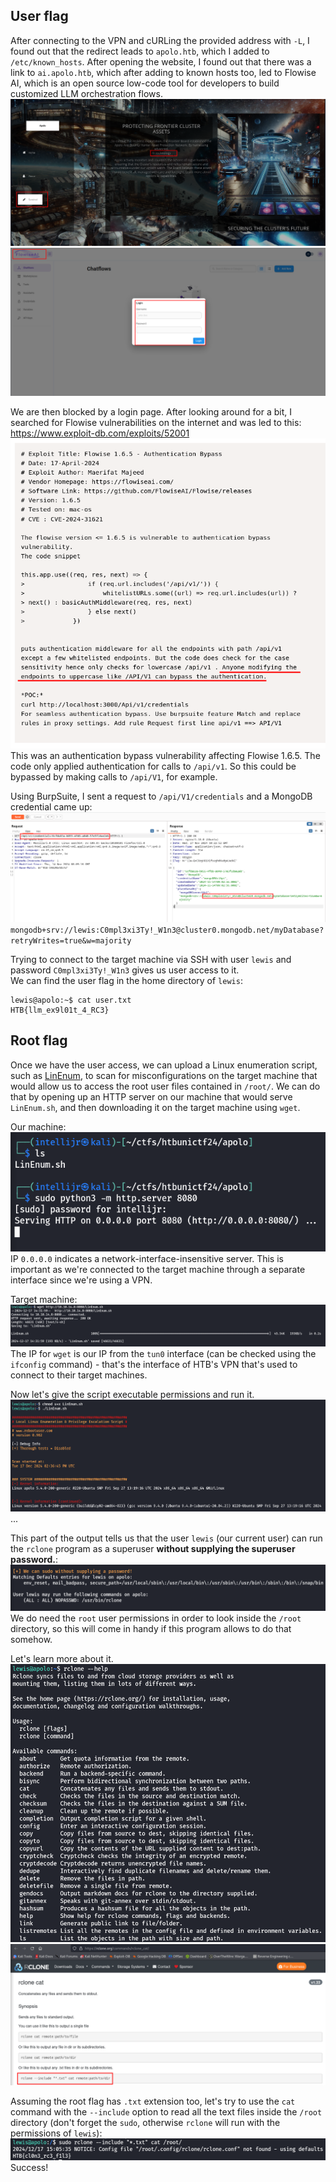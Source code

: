 ## User flag
After connecting to the VPN and cURLing the provided address with `-L`, I found out that the redirect leads to `apolo.htb`, which I added to `/etc/known_hosts`. After opening the website, I found out that there was a link to `ai.apolo.htb`, which after adding to known hosts too, led to Flowise AI, which is an open source low-code tool for developers to build customized LLM orchestration flows.  
![](media/apolo/Pastedimage20241221123512.png)   
![](media/apolo/Pastedimage20241221123535.png)   

 We are then blocked by a login page. After looking around for a bit, I searched for Flowise vulnerabilities on the internet and was led to this: https://www.exploit-db.com/exploits/52001  
![](media/apolo/Pastedimage20241221124019.png)
This was an authentication bypass vulnerability affecting Flowise 1.6.5. The code only applied authentication for calls to  `/api/v1`. So this could be bypassed by making calls to `/api/V1`, for example. 

Using BurpSuite, I sent a request to `/api/V1/credentials` and a MongoDB credential came up:  
![](media/apolo/Pastedimage20241221124127.png)   
`mongodb+srv://lewis:C0mpl3xi3Ty!_W1n3@cluster0.mongodb.net/myDatabase?retryWrites=true&w=majority` 

Trying to connect to the target machine via SSH with user `lewis` and password `C0mpl3xi3Ty!_W1n3` gives us user access to it.  
We can find the user flag in the home directory of `lewis`:
```
lewis@apolo:~$ cat user.txt 
HTB{llm_ex9l01t_4_RC3}
```

## Root flag
Once we have the user access, we can upload a Linux enumeration script, such as [LinEnum](https://github.com/rebootuser/LinEnum), to scan for misconfigurations on the target machine that would allow us to access the root user files contained in `/root/`. We can do that by opening up an HTTP server on our machine that would serve `LinEnum.sh`, and then downloading it on the target machine using `wget`.

Our machine:  
![](media/apolo/Pastedimage20241217212219.png)
IP `0.0.0.0` indicates a network-interface-insensitive server. This is important as we're connected to the target machine through a separate interface since we're using a VPN.

Target machine:  
![](media/apolo/Pastedimage20241217213244.png)
The IP for `wget` is our IP from the `tun0` interface (can be checked using the `ifconfig` command) - that's the interface of HTB's VPN that's used to connect to their target machines.

Now let's give the script executable permissions and run it. 
![](media/apolo/Pastedimage20241217214704.png)
...

This part of the output tells us that the user `lewis` (our current user) can run the `rclone` program as a superuser **without supplying the superuser password.**:  
![](media/apolo/Pastedimage20241217214633.png)  
We do need the `root` user permissions in order to look inside the `/root` directory, so this will come in handy if this program allows to do that somehow.

Let's learn more about it.  
![](media/apolo/Pastedimage20241217215422.png)  
![](media/apolo/Pastedimage20241217220835.png)

Assuming the root flag has `.txt` extension too, let's try to use the `cat` command with the `--include` option to read all the text files inside the `/root` directory (don't forget the `sudo`, otherwise `rclone` will run with the permissions of `lewis`):  
![](media/apolo/Pastedimage20241217220546.png)
Success!
